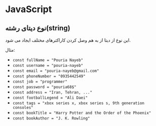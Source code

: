# JavaScript

## نوع دیتای رشته(string)

این نوع از دیتا از به هم وصل کردن کاراکترهای مختلف ایجاد می شود.

مثال:

- ```const fullName = "Pouria Nayeb"```
- ```const username = "pouria-nayeb"```
- ```const email = "pouria-nayeb@gmail.com"```
- ```const phoneNumber = "0935442549"```
- ```const job = "programmer"```
- ```const password = "pouria68$"```
- ```const address = "Iran, Tehran, ..."```
- ```const footballLegend = "Ali Daei"```
- ```const tags = "xbox series x, xbox series s, 9th generation consoles"```
- ```const bookTitle = "Harry Potter and the Order of the Phoenix"```
- ```const bookAuthor = "J. K. Rowling"```
